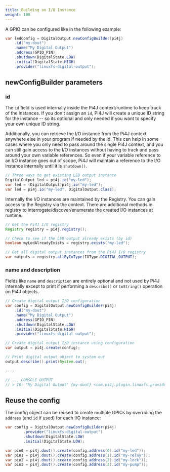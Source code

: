 ```yaml
---
title: Building an I/O Instance
weight: 100
---
```


A GPIO can be configured like in the following example:

```java
var ledConfig = DigitalOutput.newConfigBuilder(pi4j)
    .id("my-dout")
    .name("My Digital Output")
    .address(GPIO_PIN)
    .shutdown(DigitalState.LOW)
    .initial(DigitalState.HIGH)
    .provider("linuxfs-digital-output");
```

## newConfigBuilder parameters

### id

The `id` field is used internally inside the Pi4J context/runtime to keep track of the instances. 
If you don't assign an `id`, Pi4J will create a unique ID string for the instance -- so its optional and only needed 
if you want to specify your own unique ID string. 

Additionally, you can retrieve the I/O instance from the Pi4J context anywhere else in your program if needed by the id. 
This can help in some cases where you only need to pass around the single Pi4J context, and you can still gain access to 
the I/O instances without having to track and pass around your own variable references. So even if your variable reference 
to an I/O instance goes out of scope, Pi4J will maintain a reference to the I/O instance internally until it is `shutdown()`.

```java
// Three ways to get existing LED output instance
DigitalOutput led = pi4j.io("my-led");
var led = (DigitalOutput)pi4j.io("my-led");
var led = pi4j.io("my-led", DigitalOutput.class);
```

Internally the I/O instances are maintained by the Registry. You can gain access to the Registry via the context. There 
are additional methods in registry to interrogate/discover/enumerate the created I/O instances at runtime.

```java
// Get the Pi4J I/O registry
Registry registry = pi4j.registry();

// Check to see if the LED output already exists (by id)
boolean myLedAlreadyExists = registry.exists("my-led");

// Get all digital output instances from the Pi4J I/O registry       
var outputs = registry.allByIoType(IOType.DIGITAL_OUTPUT);
```

### name and description

Fields like `name` and `description` are entirely optional and not used by Pi4J internally except to print if performing 
a `describe()` or `toString()` operation on Pi4J objects.

```java
// Create digital output I/O configuration
var config = DigitalOutput.newConfigBuilder(pi4j)
    .id("my-dout")
    .name("My Digital Output")
    .address(GPIO_PIN)
    .shutdown(DigitalState.LOW)
    .initial(DigitalState.HIGH)
    .provider("linuxfs-digital-output");

// Create digital output I/O instance using configuration
var output = pi4j.create(config);

// Print digital output object to system out
output.describe().print(System.out);

----

// ... CONSOLE OUTPUT
// > IO: "My Digital Output" {my-dout} <com.pi4j.plugin.linuxfs.provider.gpio.digital.LinuxFsDigitalOutput> {DOUT-26} 
```

## Reuse the config 

The config object can be reused to create multiple GPIOs by overriding the `address` (and `id` if used) for each I/O 
instance:

```java
var config = DigitalOutput.newConfigBuilder(pi4j)
        .provider("linuxfs-digital-output")
        .shutdown(DigitalState.LOW)
        .initial(DigitalState.LOW);

var pin0 = pi4j.dout().create(config.address(0).id("my-led"));
var pin1 = pi4j.dout().create(config.address(1).id("my-relay"));
var pin2 = pi4j.dout().create(config.address(2).id("my-lock"));
var pin3 = pi4j.dout().create(config.address(3).id("my-pump"));
```
